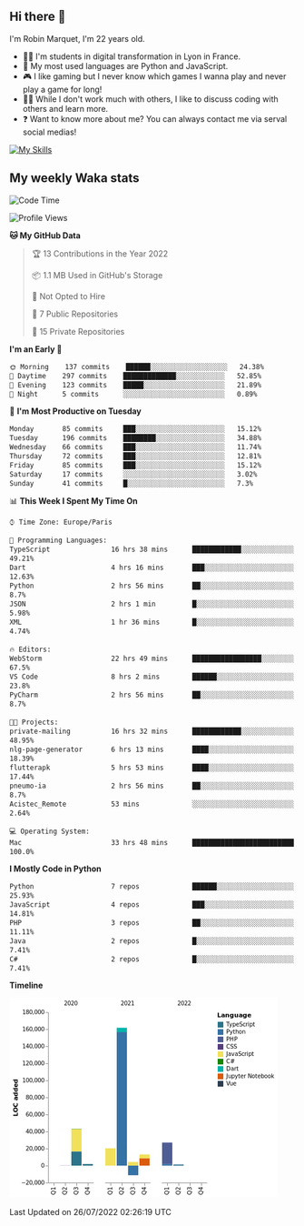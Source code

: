 ## Hi there 👋

I'm Robin Marquet, I'm 22 years old.

- 👨‍💻 I'm students in digital transformation in Lyon in France.
- 🌱 My most used languages are Python and JavaScript.
- 🎮 I like gaming but I never know which games I wanna play and never play a game for long!
- 👯‍♀️ While I don't work much with others, I like to discuss coding with others and learn more.
- ❓ Want to know more about me? You can always contact me via serval social medias!

[![My Skills](https://skillicons.dev/icons?i=js,html,css,docker,express,figma,firebase,graphql,mongodb,mysql,nodejs,py,react,ts,vue)](https://skillicons.dev)

## My weekly Waka stats

<!--START_SECTION:waka-->
![Code Time](http://img.shields.io/badge/Code%20Time-0%20secs-blue)

![Profile Views](http://img.shields.io/badge/Profile%20Views-7-blue)

**🐱 My GitHub Data** 

> 🏆 13 Contributions in the Year 2022
 > 
> 📦 1.1 MB Used in GitHub's Storage 
 > 
> 🚫 Not Opted to Hire
 > 
> 📜 7 Public Repositories 
 > 
> 🔑 15 Private Repositories  
 > 
**I'm an Early 🐤** 

```text
🌞 Morning    137 commits    ██████░░░░░░░░░░░░░░░░░░░   24.38% 
🌆 Daytime    297 commits    █████████████░░░░░░░░░░░░   52.85% 
🌃 Evening    123 commits    █████░░░░░░░░░░░░░░░░░░░░   21.89% 
🌙 Night      5 commits      ░░░░░░░░░░░░░░░░░░░░░░░░░   0.89%

```
📅 **I'm Most Productive on Tuesday** 

```text
Monday       85 commits     ███░░░░░░░░░░░░░░░░░░░░░░   15.12% 
Tuesday      196 commits    ████████░░░░░░░░░░░░░░░░░   34.88% 
Wednesday    66 commits     ███░░░░░░░░░░░░░░░░░░░░░░   11.74% 
Thursday     72 commits     ███░░░░░░░░░░░░░░░░░░░░░░   12.81% 
Friday       85 commits     ███░░░░░░░░░░░░░░░░░░░░░░   15.12% 
Saturday     17 commits     ░░░░░░░░░░░░░░░░░░░░░░░░░   3.02% 
Sunday       41 commits     █░░░░░░░░░░░░░░░░░░░░░░░░   7.3%

```


📊 **This Week I Spent My Time On** 

```text
⌚︎ Time Zone: Europe/Paris

💬 Programming Languages: 
TypeScript               16 hrs 38 mins      ████████████░░░░░░░░░░░░░   49.21% 
Dart                     4 hrs 16 mins       ███░░░░░░░░░░░░░░░░░░░░░░   12.63% 
Python                   2 hrs 56 mins       ██░░░░░░░░░░░░░░░░░░░░░░░   8.7% 
JSON                     2 hrs 1 min         █░░░░░░░░░░░░░░░░░░░░░░░░   5.98% 
XML                      1 hr 36 mins        █░░░░░░░░░░░░░░░░░░░░░░░░   4.74%

🔥 Editors: 
WebStorm                 22 hrs 49 mins      █████████████████░░░░░░░░   67.5% 
VS Code                  8 hrs 2 mins        ██████░░░░░░░░░░░░░░░░░░░   23.8% 
PyCharm                  2 hrs 56 mins       ██░░░░░░░░░░░░░░░░░░░░░░░   8.7%

🐱‍💻 Projects: 
private-mailing          16 hrs 32 mins      ████████████░░░░░░░░░░░░░   48.95% 
nlg-page-generator       6 hrs 13 mins       ████░░░░░░░░░░░░░░░░░░░░░   18.39% 
flutterapk               5 hrs 53 mins       ████░░░░░░░░░░░░░░░░░░░░░   17.44% 
pneumo-ia                2 hrs 56 mins       ██░░░░░░░░░░░░░░░░░░░░░░░   8.7% 
Acistec_Remote           53 mins             ░░░░░░░░░░░░░░░░░░░░░░░░░   2.64%

💻 Operating System: 
Mac                      33 hrs 48 mins      █████████████████████████   100.0%

```

**I Mostly Code in Python** 

```text
Python                   7 repos             ██████░░░░░░░░░░░░░░░░░░░   25.93% 
JavaScript               4 repos             ███░░░░░░░░░░░░░░░░░░░░░░   14.81% 
PHP                      3 repos             ██░░░░░░░░░░░░░░░░░░░░░░░   11.11% 
Java                     2 repos             █░░░░░░░░░░░░░░░░░░░░░░░░   7.41% 
C#                       2 repos             █░░░░░░░░░░░░░░░░░░░░░░░░   7.41%

```


**Timeline**

![Chart not found](https://raw.githubusercontent.com/rmarquet21/rmarquet21/main/charts/bar_graph.png) 


 Last Updated on 26/07/2022 02:26:19 UTC
<!--END_SECTION:waka-->
